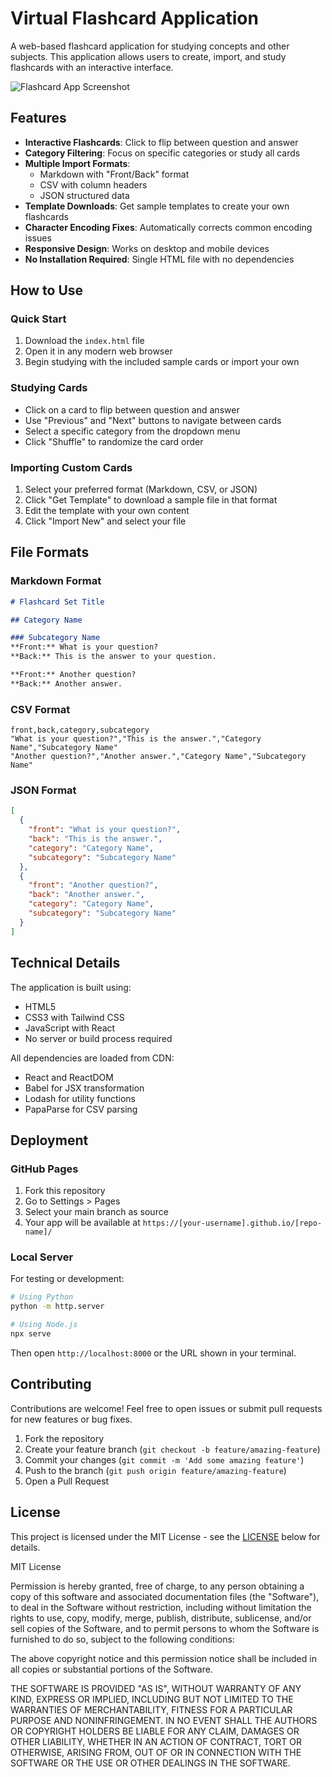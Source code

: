 # Virtual Flashcard Application

A web-based flashcard application for studying concepts and other subjects. This application allows users to create, import, and study flashcards with an interactive interface.

![Flashcard App Screenshot](https://raw.githubusercontent.com/cpickett101/VirtualStudyApp/main/Virtual_Flashcard.png)

## Features

- **Interactive Flashcards**: Click to flip between question and answer
- **Category Filtering**: Focus on specific categories or study all cards
- **Multiple Import Formats**:
  - Markdown with "Front/Back" format
  - CSV with column headers
  - JSON structured data
- **Template Downloads**: Get sample templates to create your own flashcards
- **Character Encoding Fixes**: Automatically corrects common encoding issues
- **Responsive Design**: Works on desktop and mobile devices
- **No Installation Required**: Single HTML file with no dependencies

## How to Use

### Quick Start

1. Download the `index.html` file
2. Open it in any modern web browser
3. Begin studying with the included sample cards or import your own

### Studying Cards

- Click on a card to flip between question and answer
- Use "Previous" and "Next" buttons to navigate between cards
- Select a specific category from the dropdown menu
- Click "Shuffle" to randomize the card order

### Importing Custom Cards

1. Select your preferred format (Markdown, CSV, or JSON)
2. Click "Get Template" to download a sample file in that format
3. Edit the template with your own content
4. Click "Import New" and select your file

## File Formats

### Markdown Format

```markdown
# Flashcard Set Title

## Category Name

### Subcategory Name
**Front:** What is your question?
**Back:** This is the answer to your question.

**Front:** Another question?
**Back:** Another answer.
```

### CSV Format

```csv
front,back,category,subcategory
"What is your question?","This is the answer.","Category Name","Subcategory Name"
"Another question?","Another answer.","Category Name","Subcategory Name"
```

### JSON Format

```json
[
  {
    "front": "What is your question?",
    "back": "This is the answer.",
    "category": "Category Name",
    "subcategory": "Subcategory Name"
  },
  {
    "front": "Another question?",
    "back": "Another answer.",
    "category": "Category Name",
    "subcategory": "Subcategory Name"
  }
]
```

## Technical Details

The application is built using:
- HTML5
- CSS3 with Tailwind CSS
- JavaScript with React
- No server or build process required

All dependencies are loaded from CDN:
- React and ReactDOM
- Babel for JSX transformation
- Lodash for utility functions
- PapaParse for CSV parsing

## Deployment

### GitHub Pages

1. Fork this repository
2. Go to Settings > Pages
3. Select your main branch as source
4. Your app will be available at `https://[your-username].github.io/[repo-name]/`

### Local Server

For testing or development:

```bash
# Using Python
python -m http.server

# Using Node.js
npx serve
```

Then open `http://localhost:8000` or the URL shown in your terminal.

## Contributing

Contributions are welcome! Feel free to open issues or submit pull requests for new features or bug fixes.

1. Fork the repository
2. Create your feature branch (`git checkout -b feature/amazing-feature`)
3. Commit your changes (`git commit -m 'Add some amazing feature'`)
4. Push to the branch (`git push origin feature/amazing-feature`)
5. Open a Pull Request

## License

This project is licensed under the MIT License - see the [LICENSE]([LICENSE.md]) below for details.

MIT License

Permission is hereby granted, free of charge, to any person obtaining a copy of this software and associated documentation files (the "Software"), to deal in the Software without restriction, including without limitation the rights to use, copy, modify, merge, publish, distribute, sublicense, and/or sell copies of the Software, and to permit persons to whom the Software is furnished to do so, subject to the following conditions:

The above copyright notice and this permission notice shall be included in all copies or substantial portions of the Software.

THE SOFTWARE IS PROVIDED "AS IS", WITHOUT WARRANTY OF ANY KIND, EXPRESS OR IMPLIED, INCLUDING BUT NOT LIMITED TO THE WARRANTIES OF MERCHANTABILITY, FITNESS FOR A PARTICULAR PURPOSE AND NONINFRINGEMENT. IN NO EVENT SHALL THE AUTHORS OR COPYRIGHT HOLDERS BE LIABLE FOR ANY CLAIM, DAMAGES OR OTHER LIABILITY, WHETHER IN AN ACTION OF CONTRACT, TORT OR OTHERWISE, ARISING FROM, OUT OF OR IN CONNECTION WITH THE SOFTWARE OR THE USE OR OTHER DEALINGS IN THE SOFTWARE.

